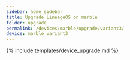 ```yaml
---
sidebar: home_sidebar
title: Upgrade LineageOS on marble
folder: upgrade
permalink: /devices/marble/upgrade/variant3/
device: marble_variant3
---
```

{% include templates/device_upgrade.md %}
